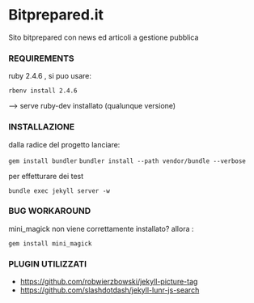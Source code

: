 Bitprepared.it
==============

Sito bitprepared con news ed articoli a gestione pubblica


### REQUIREMENTS
 
ruby 2.4.6 , si puo usare: 

`rbenv install 2.4.6`

--> serve ruby-dev installato (qualunque versione)


### INSTALLAZIONE
 
dalla radice del progetto lanciare: 

`gem install bundler`
`bundler install --path vendor/bundle --verbose`


per effetturare dei test 

`bundle exec jekyll server -w`



### BUG WORKAROUND

mini_magick non viene correttamente installato? allora : 

`gem install mini_magick`



### PLUGIN UTILIZZATI

 * https://github.com/robwierzbowski/jekyll-picture-tag
 * https://github.com/slashdotdash/jekyll-lunr-js-search
 
